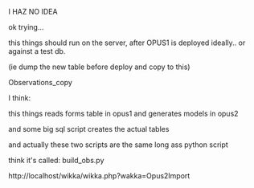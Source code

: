 I HAZ NO IDEA

ok trying...

this things should run on the server, after OPUS1 is deployed ideally.. or against a test db.

(ie dump the new table before deploy and copy to this)

Observations_copy

I think:

this things reads forms table in opus1 and
generates models in opus2

and some big sql script creates the actual tables

and actually these two scripts are the same
long ass python script

think it's called: build_obs.py

http://localhost/wikka/wikka.php?wakka=Opus2Import